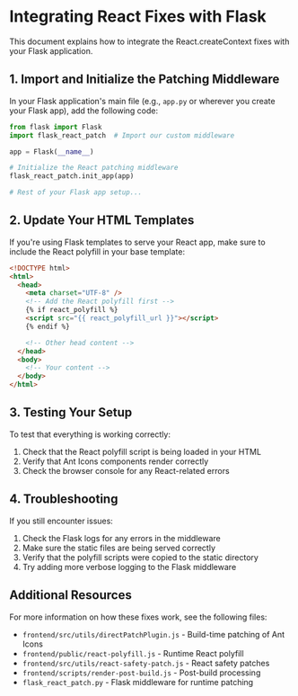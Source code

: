 # Integrating React Fixes with Flask

This document explains how to integrate the React.createContext fixes with your Flask application.

## 1. Import and Initialize the Patching Middleware

In your Flask application's main file (e.g., `app.py` or wherever you create your Flask app), add the following code:

```python
from flask import Flask
import flask_react_patch  # Import our custom middleware

app = Flask(__name__)

# Initialize the React patching middleware
flask_react_patch.init_app(app)

# Rest of your Flask app setup...
```

## 2. Update Your HTML Templates

If you're using Flask templates to serve your React app, make sure to include the React polyfill in your base template:

```html
<!DOCTYPE html>
<html>
  <head>
    <meta charset="UTF-8" />
    <!-- Add the React polyfill first -->
    {% if react_polyfill %}
    <script src="{{ react_polyfill_url }}"></script>
    {% endif %}

    <!-- Other head content -->
  </head>
  <body>
    <!-- Your content -->
  </body>
</html>
```

## 3. Testing Your Setup

To test that everything is working correctly:

1. Check that the React polyfill script is being loaded in your HTML
2. Verify that Ant Icons components render correctly
3. Check the browser console for any React-related errors

## 4. Troubleshooting

If you still encounter issues:

1. Check the Flask logs for any errors in the middleware
2. Make sure the static files are being served correctly
3. Verify that the polyfill scripts were copied to the static directory
4. Try adding more verbose logging to the Flask middleware

## Additional Resources

For more information on how these fixes work, see the following files:

- `frontend/src/utils/directPatchPlugin.js` - Build-time patching of Ant Icons
- `frontend/public/react-polyfill.js` - Runtime React polyfill
- `frontend/src/utils/react-safety-patch.js` - React safety patches
- `frontend/scripts/render-post-build.js` - Post-build processing
- `flask_react_patch.py` - Flask middleware for runtime patching
